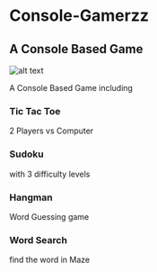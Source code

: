 # Console-Gamerzz
## A Console Based Game
![alt text](https://i.ibb.co/j3L37RX/Untitled.jpg)

A Console Based Game including 
### Tic Tac Toe
  2 Players 
  vs Computer
  
### Sudoku
  with 3 difficulty levels
  
### Hangman
  Word Guessing game
  
### Word Search
  find the word in Maze
